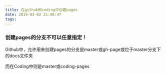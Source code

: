 ```yaml
---
title: 在github和coding中创建pages
date: 2019-03-02 21:48:47
tags:
---
```




### 创建pages的分支不可以任意指定！

Github中，允许用来创建pages的分支是master或gh-page或位于master分支下的docs文件夹

而在Coding中则是master或coding-pages



